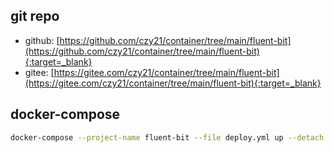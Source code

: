 ## git repo
  - github: [https://github.com/czy21/container/tree/main/fluent-bit](https://github.com/czy21/container/tree/main/fluent-bit){:target=_blank}
  - gitee: [https://gitee.com/czy21/container/tree/main/fluent-bit](https://gitee.com/czy21/container/tree/main/fluent-bit){:target=_blank}
## docker-compose
```bash
docker-compose --project-name fluent-bit --file deploy.yml up --detach --remove-orphans
```